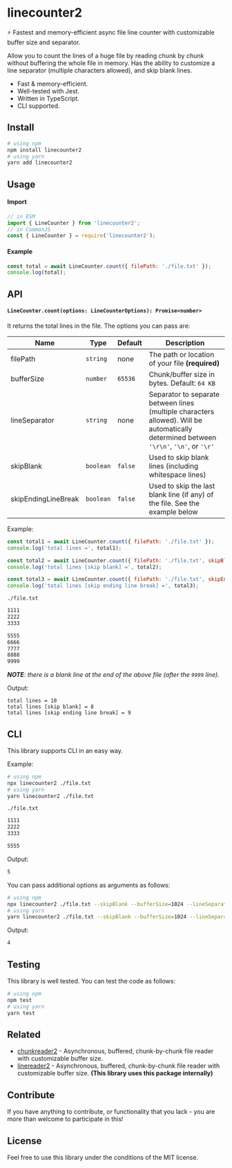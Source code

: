 # linecounter2

⚡ Fastest and memory-efficient async file line counter with customizable buffer size and separator.

Allow you to count the lines of a huge file by reading chunk by chunk without buffering the whole file in memory. Has the ability to customize a line separator (multiple characters allowed), and skip blank lines.

- Fast & memory-efficient.
- Well-tested with Jest.
- Written in TypeScript.
- CLI supported.

## Install

```bash
# using npm
npm install linecounter2
# using yarn
yarn add linecounter2
```

## Usage

#### Import

```js
// in ESM
import { LineCounter } from 'linecounter2';
// in CommonJS
const { LineCounter } = require('linecounter2');
```

#### Example

```js
const total = await LineCounter.count({ filePath: './file.txt' });
console.log(total);
```

## API

#### `LineCounter.count(options: LineCounterOptions): Promise<number>`

It returns the total lines in the file. The options you can pass are:

| Name                | Type      | Default | Description                                                                                                                             |
| ------------------- | --------- | ------- | --------------------------------------------------------------------------------------------------------------------------------------- |
| filePath            | `string`  | none    | The path or location of your file **(required)**                                                                                        |
| bufferSize          | `number`  | `65536` | Chunk/buffer size in bytes. Default: `64 KB`                                                                                            |
| lineSeparator       | `string`  | none    | Separator to separate between lines (multiple characters allowed). Will be automatically determined between `'\r\n'`, `'\n'`, or `'\r'` |
| skipBlank           | `boolean` | `false` | Used to skip blank lines (including whitespace lines)                                                                                   |
| skipEndingLineBreak | `boolean` | `false` | Used to skip the last blank line (if any) of the file. See the example below                                                            |

Example:

```js
const total1 = await LineCounter.count({ filePath: './file.txt' });
console.log('total lines =', total1);

const total2 = await LineCounter.count({ filePath: './file.txt', skipBlank: true });
console.log('total lines [skip blank] =', total2);

const total3 = await LineCounter.count({ filePath: './file.txt', skipEndingLineBreak: true });
console.log('total lines [skip ending line break] =', total3);
```

`./file.txt`

```txt
1111
2222
3333

5555
6666
7777
8888
9999

```
_**NOTE**: there is a blank line at the end of the above file (after the `9999` line)._


Output:

```
total lines = 10
total lines [skip blank] = 8
total lines [skip ending line break] = 9
```

## CLI

This library supports CLI in an easy way.

Example:

```bash
# using npm
npx linecounter2 ./file.txt
# using yarn
yarn linecounter2 ./file.txt
```

`./file.txt`

```txt
1111
2222
3333

5555
```

Output:

```bash
5
```

You can pass additional options as arguments as follows:

```bash
# using npm
npx linecounter2 ./file.txt --skipBlank --bufferSize=1024 --lineSeparator=\\n
# using yarn
yarn linecounter2 ./file.txt --skipBlank --bufferSize=1024 --lineSeparator=\\n
```

Output:

```bash
4
```

## Testing

This library is well tested. You can test the code as follows:

```bash
# using npm
npm test
# using yarn
yarn test
```

## Related

- [chunkreader2](https://github.com/aldipermanaetikaputra/chunkreader2) - Asynchronous, buffered, chunk-by-chunk file reader with customizable buffer size.
- [linereader2](https://github.com/aldipermanaetikaputra/linereader2) - Asynchronous, buffered, chunk-by-chunk file reader with customizable buffer size. **(This library uses this package internally)**

## Contribute

If you have anything to contribute, or functionality that you lack - you are more than welcome to participate in this!

## License

Feel free to use this library under the conditions of the MIT license.
